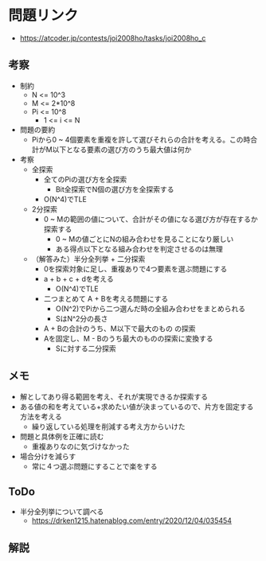 # 問題リンク
- https://atcoder.jp/contests/joi2008ho/tasks/joi2008ho_c

## 考察
- 制約
    - N <= 10^3
    - M <= 2*10^8
    - Pi <= 10^8
        - 1 <= i <= N
- 問題の要約
    - Piから0 ~ 4個要素を重複を許して選びそれらの合計を考える。この時合計がM以下となる要素の選び方のうち最大値は何か
- 考察
    - 全探索
        - 全てのPiの選び方を全探索
            - Bit全探索でN個の選び方を全探索する
        - O(N^4)でTLE
    - 2分探索
        - 0 ~ Mの範囲の値について、合計がその値になる選び方が存在するか探索する
            - 0 ~ Mの値ごとにNの組み合わせを見ることになり厳しい
            - ある得点以下となる組み合わせを判定させるのは無理
    - （解答みた）半分全列挙 + 二分探索
        - 0を探索対象に足し、重複ありで4つ要素を選ぶ問題にする
        - a + b + c + dを考える
            - O(N^4)でTLE
        - 二つまとめて A + Bを考える問題にする
            - O(N^2)でPiから二つ選んだ時の全組み合わせをまとめられる
            - SはN^2分の長さ
        - A + Bの合計のうち、M以下で最大のもの の探索
        - Aを固定し、M - Bのうち最大のものの探索に変換する
            - Sに対する二分探索

## メモ
- 解としてあり得る範囲を考え、それが実現できるか探索する
- ある値の和を考えている+求めたい値が決まっているので、片方を固定する方法を考える
    - 繰り返している処理を削減する考え方からいけた
- 問題と具体例を正確に読む
    - 重複ありなのに気づけなかった
- 場合分けを減らす  
    - 常に４つ選ぶ問題にすることで楽をする

## ToDo
- 半分全列挙について調べる
    - https://drken1215.hatenablog.com/entry/2020/12/04/035454

## 解説